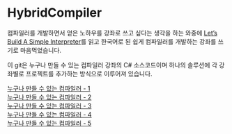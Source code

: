 # HybridCompiler

컴파일러를 개발하면서 얻은 노하우를 강좌로 쓰고 싶다는 생각을 하는 와중에 [Let’s Build A Simple Interpreter](https://ruslanspivak.com/lsbasi-part1/)를 읽고 한국어로 된 쉽게 컴파일러를 개발하는 강좌를 쓰기로 마음먹었습니다. 

이 git은 누구나 만들 수 있는 컴파일러 강좌의 C# 소스코드이며 하나의 솔루션에 각 강좌별로 프로젝트를 추가하는 방식으로 이루어져 있습니다.

[누구나 만들 수 있는 컴파일러 - 1](https://hybridcompiler.blogspot.com/2019/03/blog-post.html)  
[누구나 만들 수 있는 컴파일러 - 2](https://hybridcompiler.blogspot.com/2019/03/2.html)  
[누구나 만들 수 있는 컴파일러 - 3](https://hybridcompiler.blogspot.com/2019/03/3.html)  
[누구나 만들 수 있는 컴파일러 - 4](https://hybridcompiler.blogspot.com/2019/04/4.html)  
[누구나 만들 수 있는 컴파일러 - 5](https://hybridcompiler.blogspot.com/2019/05/5.html)  